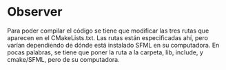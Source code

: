 # Observer

Para poder compilar el código se tiene que modificar las tres rutas que aparecen en el CMakeLists.txt. Las rutas están especificadas ahí, pero varían dependiendo de dónde está instalado SFML en su computadora. En pocas palabras, se tiene que poner la ruta a la carpeta, lib, include, y cmake/SFML, pero de su computadora.
